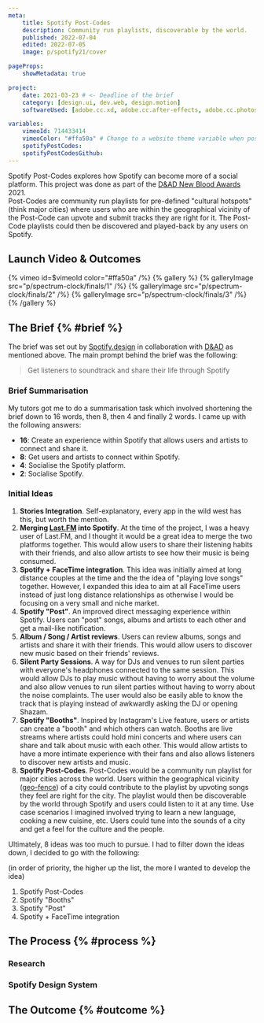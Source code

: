 ```yaml
---
meta:
    title: Spotify Post-Codes
    description: Community run playlists, discoverable by the world.
    published: 2022-07-04
    edited: 2022-07-05
    image: p/spotify21/cover

pageProps:
    showMetadata: true

project:
    date: 2021-03-23 # <- Deadline of the brief
    category: [design.ui, dev.web, design.motion]
    softwareUsed: [adobe.cc.xd, adobe.cc.after-effects, adobe.cc.photoshop]

variables:
    vimeoId: 714433414
    vimeoColor: "#ffa50a" # Change to a website theme variable when possible
    spotifyPostCodes: 
    spotifyPostCodesGithub:
---
```

Spotify Post-Codes explores how Spotify can become more of a social platform. This project was done as part of the [D&AD New Blood Awards](https://www.dandad.org/en/d-ad-new-blood-awards/) 2021.  
Post-Codes are community run playlists for pre-defined "cultural hotspots" (think major cities) where users who are within the geographical vicinity of the Post-Code can upvote and submit tracks they are right for it. The Post-Code playlists could then be discovered and played-back by any users on Spotify.

## Launch Video & Outcomes
{% vimeo id=$vimeoId color="#ffa50a" /%}
{% gallery %}
    {% galleryImage src="p/spectrum-clock/finals/1" /%}
    {% galleryImage src="p/spectrum-clock/finals/2" /%}
    {% galleryImage src="p/spectrum-clock/finals/3" /%}
{% /gallery %}


## The Brief {% #brief %}
The brief was set out by [Spotify.design](https://spotify.design/) in collaboration with [D&AD](https://www.dandad.org) as mentioned above. The main prompt behind the brief was the following:

> Get listeners to soundtrack and share their life through Spotify

### Brief Summarisation
My tutors got me to do a summarisation task which involved shortening the brief down to 16 words, then 8, then 4 and finally 2 words. I came up with the following answers:
- **16**: Create an experience within Spotify that allows users and artists to connect and share it.
- **8**: Get users and artists to connect within Spotify.
- **4**: Socialise the Spotify platform.
- **2**: Socialise Spotify.

### Initial Ideas
1. **Stories Integration**. Self-explanatory, every app in the wild west has this, but worth the mention.
2. **Merging [Last.FM](https://last.fm/) into Spotify**. At the time of the project, I was a heavy user of Last.FM, and I thought it would be a great idea to merge the two platforms together. This would allow users to share their listening habits with their friends, and also allow artists to see how their music is being consumed.
3. **Spotify + FaceTime integration**. This idea was initially aimed at long distance couples at the time and the the idea of "playing love songs" together. However, I expanded this idea to aim at all FaceTime users instead of just long distance relationships as otherwise I would be focusing on a very small and niche market.
4. **Spotify "Post"**. An improved direct messaging experience within Spotify. Users can "post" songs, albums and artists to each other and get a mail-like notification.
5. **Album / Song / Artist reviews**. Users can review albums, songs and artists and share it with their friends. This would allow users to discover new music based on their friends' reviews.
6. **Silent Party Sessions**. A way for DJs and venues to run silent parties with everyone's headphones connected to the same session. This would allow DJs to play music without having to worry about the volume and also allow venues to run silent parties without having to worry about the noise complaints. The user would also be easily able to know the track that is playing instead of awkwardly asking the DJ or opening Shazam.
7. **Spotify "Booths"**. Inspired by Instagram's Live feature, users or artists can create a "booth" and which others can watch. Booths are live streams where artists could hold mini concerts and where users can share and talk about music with each other. This would allow artists to have a more intimate experience with their fans and also allows listeners to discover new artists and music.
8. **Spotify Post-Codes**. Post-Codes would be a community run playlist for major cities across the world. Users within the geographical vicinity ([geo-fence](https://en.wikipedia.org/wiki/Geo-fence)) of a city could contribute to the playlist by upvoting songs they feel are right for the city. The playlist would then be discoverable by the world through Spotify and users could listen to it at any time. Use case scenarios I imagined involved trying to learn a new language, cooking a new cuisine, etc. Users could tune into the sounds of a city and get a feel for the culture and the people.

Ultimately, 8 ideas was too much to pursue. I had to filter down the ideas down, I decided to go with the following:

(in order of priority, the higher up the list, the more I wanted to develop the idea)
1. Spotify Post-Codes
2. Spotify "Booths"
3. Spotify "Post"
4. Spotify + FaceTime integration

## The Process {% #process %}


### Research

### Spotify Design System

### 

## The Outcome {% #outcome %}